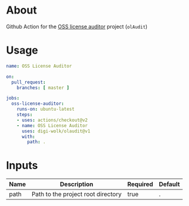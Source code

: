 # About

Github Action for the [OSS license auditor](https://github.com/digi-wolk/oss-license-auditor) project (`olAudit`)

# Usage

```yaml
name: OSS License Auditor

on:
  pull_request:
    branches: [ master ]

jobs:
  oss-license-auditor:
    runs-on: ubuntu-latest
    steps:
    - uses: actions/checkout@v2
    - name: OSS License Auditor
      uses: digi-wolk/olaudit@v1
      with:
        path: .
```

# Inputs

| Name | Description | Required | Default |
| --- | --- | --- | --- |
| path | Path to the project root directory | true | . |


